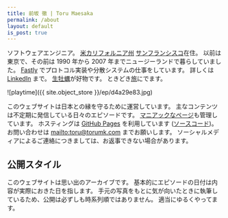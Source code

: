```yaml
---
title: 前坂 徹 | Toru Maesaka
permalink: /about
layout: default
is_post: true
---
```


ソフトウェアエンジニア。
[米カリフォルニア州](/t/california) [サンフランシスコ](/t/san-francisco)在住。
以前は東京で、その前は 1990 年から 2007 年までニュージーランドで暮らしていました。
[Fastly](/t/fastly) でプロトコル実装や分散システムの仕事をしています。
詳しくは [LinkedIn](https://www.linkedin.com/in/maesaka) まで。
[生牡蠣](/t/oyster)が好物です。
ときどき[旅](/t/travel)にでます。

![playtime]({{ site.object_store }}/ep/d4a29e83.jpg)

このウェブサイトは日本との縁を守るために運営しています。
主なコンテンツは不定期に発信している日々のエピソードです。
[マニアックなページ](/gear)も管理しています。
ホスティングは [GitHub Pages](https://pages.github.com/) を利用しています ([ソースコード](https://github.com/toru/ep.torumk.com))。
お問い合わせは <mailto:toru@torumk.com> までお願いします。
ソーシャルメディアによるご連絡につきましては、お返事できない場合があります。

## 公開スタイル

このウェブサイトは思い出のアーカイブです。
基本的にエピソードの日付は内容が実際におきた日を指します。
手元の写真をもとに気が向いたときに執筆しているため、公開は必ずしも時系列順ではありません。
適当にゆるくやってます。
